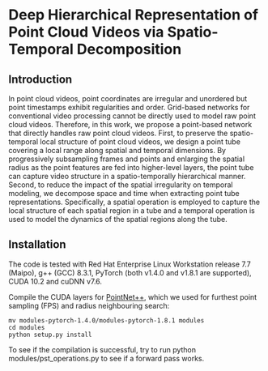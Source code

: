 # Deep Hierarchical Representation of Point Cloud Videos via Spatio-Temporal Decomposition

## Introduction
In point cloud videos, point coordinates are irregular and unordered but point timestamps exhibit regularities and order. Grid-based networks for conventional video processing cannot be directly used to model raw point cloud videos. Therefore, in this work, we propose a point-based network that directly handles raw point cloud videos. First, to preserve the spatio-temporal local structure of point cloud videos, we design a point tube covering a local range along spatial and temporal dimensions. By progressively subsampling frames and points and enlarging the spatial radius as the point features are fed into higher-level layers, the point tube can capture video structure in a spatio-temporally hierarchical manner. Second, to reduce the impact of the spatial irregularity on temporal modeling, we decompose space and time when extracting point tube representations. Specifically, a spatial operation is employed to capture the local structure of each spatial region in a tube and a temporal operation is used to model the dynamics of the spatial regions along the tube.  

## Installation

The code is tested with Red Hat Enterprise Linux Workstation release 7.7 (Maipo), g++ (GCC) 8.3.1, PyTorch (both v1.4.0 and v1.8.1 are supported), CUDA 10.2 and cuDNN v7.6.

Compile the CUDA layers for [PointNet++](http://arxiv.org/abs/1706.02413), which we used for furthest point sampling (FPS) and radius neighbouring search:
```
mv modules-pytorch-1.4.0/modules-pytorch-1.8.1 modules
cd modules
python setup.py install
```
To see if the compilation is successful, try to run python modules/pst_operations.py to see if a forward pass works.
